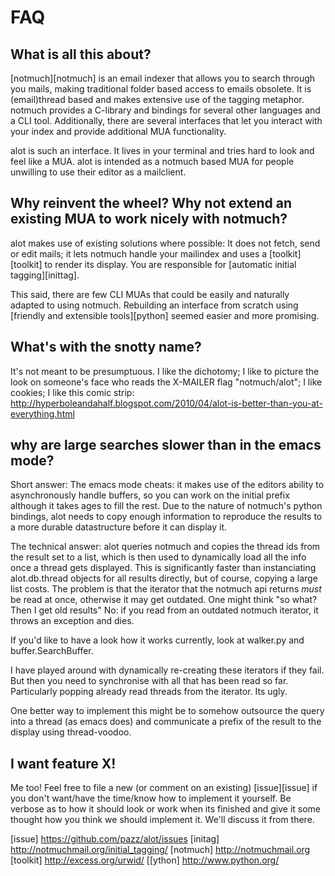 FAQ
===

What is all this about?
-----------------------

[notmuch][notmuch] is an email indexer that allows you to search through you mails,
making traditional folder based access to emails obsolete.
It is (email)thread based and makes extensive use of the tagging metaphor.
notmuch provides a C-library and bindings for several other languages and a CLI tool.
Additionally, there are several interfaces that let you interact with your index
and provide additional MUA functionality.

alot is such an interface. It lives in your terminal and tries hard to look
and feel like a MUA. alot is intended as a notmuch based MUA for people
unwilling to use their editor as a mailclient.
  

Why reinvent the wheel? Why not extend an existing MUA to work nicely with notmuch?
-----------------------------------------------------------------------------------

alot makes use of existing solutions where possible: 
It does not fetch, send or edit mails; it lets notmuch handle your mailindex and uses
a [toolkit][toolkit] to render its display. You are responsible for [automatic initial tagging][inittag].

This said, there are few CLI MUAs that could be easily and naturally adapted to using notmuch.
Rebuilding an interface from scratch using [friendly and extensible tools][python] seemed easier
and more promising.


What's with the snotty name?
----------------------------

It's not meant to be presumptuous. I like the dichotomy;
I like to picture the look on someone's face who reads the X-MAILER flag
"notmuch/alot"; I like cookies; I like this comic strip:
http://hyperboleandahalf.blogspot.com/2010/04/alot-is-better-than-you-at-everything.html


why are large searches slower than in the emacs mode?
-----------------------------------------------------

Short answer: The emacs mode cheats: it makes use of the editors ability to
asynchronously handle buffers, so you can work on the initial prefix although it takes
ages to fill the rest. Due to the nature of notmuch's python bindings,
alot needs to copy enough information to reproduce the results to a more durable datastructure
before it can display it.

The technical answer:
alot queries notmuch and copies the thread ids from the result set to a list,
which is then used to dynamically load all the info once a thread gets displayed.
This is significantly faster than instanciating alot.db.thread objects for all
results directly, but of course, copying a large list costs.
The problem is that the iterator that the notmuch api returns _must_
be read at once, otherwise it may get outdated.
One might think "so what? Then I get old results" No: if you read from an
outdated notmuch iterator, it throws an exception and dies.

If you'd like to have a look how it works currently, look at walker.py
and buffer.SearchBuffer.

I have played around with dynamically re-creating these iterators if they fail.
But then you need to synchronise with all that has been read so far. Particularly popping
already read threads from the iterator. Its ugly.

One better way to implement this might be to somehow outsource
the query into a thread (as emacs does) and communicate a prefix of the result
to the display using thread-voodoo.


I want feature X!
-----------------

Me too! Feel free to file a new (or comment on an existing) [issue][issue] if you don't
want/have the time/know how to implement it yourself. Be verbose as to
how it should look or work when its finished and give it some thought how you
think we should implement it. We'll discuss it from there.


[issue] https://github.com/pazz/alot/issues
[initag] http://notmuchmail.org/initial_tagging/
[notmuch] http://notmuchmail.org
[toolkit] http://excess.org/urwid/
[[ython] http://www.python.org/
